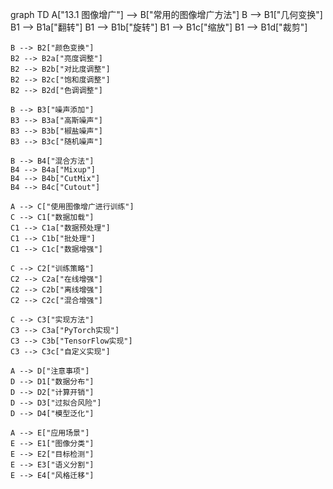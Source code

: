 graph TD
    A["13.1 图像增广"] --> B["常用的图像增广方法"]
    B --> B1["几何变换"]
    B1 --> B1a["翻转"]
    B1 --> B1b["旋转"]
    B1 --> B1c["缩放"]
    B1 --> B1d["裁剪"]
    
    B --> B2["颜色变换"]
    B2 --> B2a["亮度调整"]
    B2 --> B2b["对比度调整"]
    B2 --> B2c["饱和度调整"]
    B2 --> B2d["色调调整"]
    
    B --> B3["噪声添加"]
    B3 --> B3a["高斯噪声"]
    B3 --> B3b["椒盐噪声"]
    B3 --> B3c["随机噪声"]
    
    B --> B4["混合方法"]
    B4 --> B4a["Mixup"]
    B4 --> B4b["CutMix"]
    B4 --> B4c["Cutout"]
    
    A --> C["使用图像增广进行训练"]
    C --> C1["数据加载"]
    C1 --> C1a["数据预处理"]
    C1 --> C1b["批处理"]
    C1 --> C1c["数据增强"]
    
    C --> C2["训练策略"]
    C2 --> C2a["在线增强"]
    C2 --> C2b["离线增强"]
    C2 --> C2c["混合增强"]
    
    C --> C3["实现方法"]
    C3 --> C3a["PyTorch实现"]
    C3 --> C3b["TensorFlow实现"]
    C3 --> C3c["自定义实现"]
    
    A --> D["注意事项"]
    D --> D1["数据分布"]
    D --> D2["计算开销"]
    D --> D3["过拟合风险"]
    D --> D4["模型泛化"]
    
    A --> E["应用场景"]
    E --> E1["图像分类"]
    E --> E2["目标检测"]
    E --> E3["语义分割"]
    E --> E4["风格迁移"] 